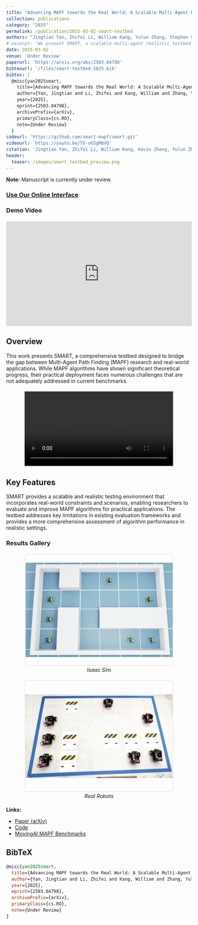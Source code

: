 ```yaml
---
title: "Advancing MAPF towards the Real World: A Scalable Multi-Agent Realistic Testbed"
collection: publications
category: "2025"
permalink: /publication/2025-03-02-smart-testbed
authors: "Jingtian Yan, Zhifei Li, William Kang, Yulun Zhang, Stephen Smith, Jiaoyang Li"
# excerpt: 'We present SMART, a scalable multi-agent realistic testbed for advancing MAPF research towards real-world applications. This work addresses the gap between theoretical MAPF algorithms and practical deployment challenges.<br/><img src="/images/smart_testbed_preview.png">'
date: 2025-03-02
venue: 'Under Review'
paperurl: 'https://arxiv.org/abs/2503.04798'
bibtexurl: '/files/smart-testbed-2025.bib'
bibtex: |
  @misc{yan2025smart,
    title={Advancing MAPF towards the Real World: A Scalable Multi-Agent Realistic Testbed},
    author={Yan, Jingtian and Li, Zhifei and Kang, William and Zhang, Yulun and Smith, Stephen and Li, Jiaoyang},
    year={2025},
    eprint={2503.04798},
    archivePrefix={arXiv},
    primaryClass={cs.RO},
    note={Under Review}
  }
codeurl: 'https://github.com/smart-mapf/smart.git'
videourl: 'https://youtu.be/TX-oGSgM8VQ'
citation: 'Jingtian Yan, Zhifei Li, William Kang, Kevin Zheng, Yulun Zhang, Zhe Chen, Yue Zhang, Daniel Harabor, Stephen F. Smith, and Jiaoyang Li. <i>Under Review</i>. 2025.'
header:
  teaser: /images/smart_testbed_preview.png
---
```


**Note:** Manuscript is currently under review.

### [Use Our Online Interface](https://smart-mapf.github.io/demo/)

### Demo Video

<div style="position: relative; width: 100%; max-width: 800px; margin: 20px auto;">
  <div style="position: relative; padding-bottom: 56.25%; height: 0; overflow: hidden;">
    <iframe src="https://www.youtube.com/embed/TX-oGSgM8VQ" frameborder="0" allow="accelerometer; autoplay; clipboard-write; encrypted-media; gyroscope; picture-in-picture" allowfullscreen style="position: absolute; top: 0; left: 0; width: 100%; height: 100%;"></iframe>
  </div>
</div>

## Overview

This work presents SMART, a comprehensive testbed designed to bridge the gap between Multi-Agent Path Finding (MAPF) research and real-world applications. While MAPF algorithms have shown significant theoretical progress, their practical deployment faces numerous challenges that are not adequately addressed in current benchmarks.

<div style="text-align: center; margin: 20px 0;">
  <video controls style="width: 80%; max-width: 800px;">
    <source src="/images/SMART-Teaser-web.mp4" type="video/mp4">
    Your browser does not support the video tag. <a href="/images/SMART-Teaser-web.mp4">Download video</a>
  </video>
</div>

## Key Features

SMART provides a scalable and realistic testing environment that incorporates real-world constraints and scenarios, enabling researchers to evaluate and improve MAPF algorithms for practical applications. The testbed addresses key limitations in existing evaluation frameworks and provides a more comprehensive assessment of algorithm performance in realistic settings.



### Results Gallery

<div style="display: flex; flex-wrap: wrap; justify-content: center; gap: 20px; margin: 20px 0;">
  <div style="text-align: center; flex: 1; min-width: 300px;">
    <img src="/images/SMART-isaac-sim.png" alt="Benchmark Results" style="width: 400px; height: 300px; object-fit: contain; border: 1px solid #ddd; border-radius: 4px;">
    <br><em>Isaac Sim</em>
  </div>
  
  <div style="text-align: center; flex: 1; min-width: 300px;">
    <img src="/images/SMART-real-robot.png" alt="Scalability Analysis" style="width: 400px; height: 300px; object-fit: contain; border: 1px solid #ddd; border-radius: 4px;">
    <br><em>Real Robots</em>
  </div>
</div>

**Links:**
- [Paper (arXiv)](https://arxiv.org/abs/2503.04798)
- [Code](https://github.com/JingtianYan/SMART/)
- [MovingAI MAPF Benchmarks](https://movingai.com/benchmarks/mapf/index.html)

## BibTeX

```bibtex
@misc{yan2025smart,
  title={Advancing MAPF towards the Real World: A Scalable Multi-Agent Realistic Testbed},
  author={Yan, Jingtian and Li, Zhifei and Kang, William and Zhang, Yulun and Smith, Stephen and Li, Jiaoyang},
  year={2025},
  eprint={2503.04798},
  archivePrefix={arXiv},
  primaryClass={cs.RO},
  note={Under Review}
}
```

